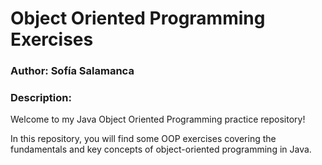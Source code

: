 # Object Oriented Programming Exercises
### Author: Sofía Salamanca
### Description:
Welcome to my Java Object Oriented Programming practice repository!

In this repository, you will find some OOP exercises covering the fundamentals and key concepts of object-oriented programming in Java. 
